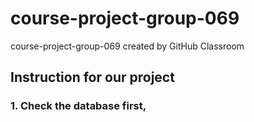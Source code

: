 # course-project-group-069
course-project-group-069 created by GitHub Classroom
## Instruction for our project
### 1. Check the database first, 
